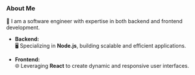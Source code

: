 ### About Me

🚀 I am a software engineer with expertise in both backend and frontend development.

- **Backend:**  
  🖥️ Specializing in **Node.js**, building scalable and efficient applications.
  
- **Frontend:**  
  🌐 Leveraging **React** to create dynamic and responsive user interfaces.


